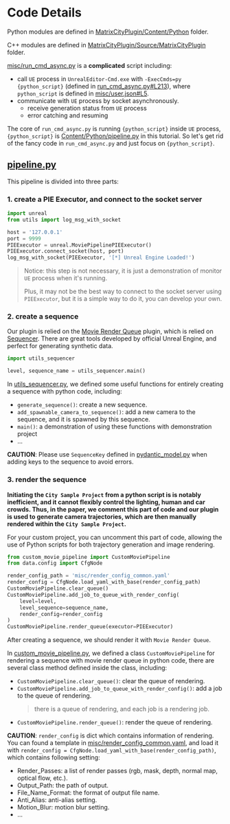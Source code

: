 # Code Details
Python modules are defined in [MatrixCityPlugin/Content/Python](MatrixCityPlugin/Content/Python/) folder.

C++ modules are defined in [MatrixCityPlugin/Source/MatrixCityPlugin](MatrixCityPlugin/Source/MatrixCityPlugin/) folder.

[misc/run_cmd_async.py](../misc/run_cmd_async.py) is a **complicated** script including:

- call `UE` process in `UnrealEditor-Cmd.exe` with `-ExecCmds=py {python_script}` 
(defined in [run_cmd_async.py#L213](../misc/run_cmd_async.py#L213)), where `python_script` is
defined in [misc/user.json#L5](../misc/user.json#L5).
- communicate with `UE` process by socket asynchronously.
    - receive generation status from `UE` process
    - error catching and resuming

The core of `run_cmd_async.py` is running `{python_script}` inside `UE` process, 
`{python_script}` is 
[Content/Python/pipeline.py](../Content/Python/pipeline.py) 
in this tutorial. So let's get rid of the fancy code in `run_cmd_async.py` and
just focus on `{python_script}`.

## [pipeline.py](../Content/Python/pipeline.py)

This pipeline is divided into three parts:

### 1. create a PIE Executor, and connect to the socket server

```python
import unreal
from utils import log_msg_with_socket

host = '127.0.0.1'
port = 9999
PIEExecutor = unreal.MoviePipelinePIEExecutor()
PIEExecutor.connect_socket(host, port)
log_msg_with_socket(PIEExecutor, '[*] Unreal Engine Loaded!')
```

> Notice: this step is not necessary, it is just a demonstration of
> monitor `UE` process when it's running.
>
> Plus, it may not be the best way to connect to the socket server using `PIEExecutor`,
> but it is a simple way to do it, you can develop your own.

### 2. create a sequence

Our plugin is relied on the [Movie Render Queue](https://docs.unrealengine.com/5.0/en-US/render-cinematics-in-unreal-engine/) plugin, which is relied on [Sequencer](https://docs.unrealengine.com/5.0/en-US/unreal-engine-sequencer-movie-tool-overview/). There are great tools developed by official Unreal Engine, and perfect for generating synthetic data.

```python
import utils_sequencer

level, sequence_name = utils_sequencer.main()
```

In [utils_sequencer.py](../Content/Python/utils_sequencer.py), we defined some useful functions for entirely creating a sequence with python code, including:

- `generate_sequence()`: create a new sequence.
- `add_spawnable_camera_to_sequence()`: add a new camera to the sequence, and it is spawned by this sequence.
- `main()`: a demonstration of using these functions with demonstration project
- ...

**CAUTION**: Please use `SequenceKey` defined in [pydantic_model.py](../Content/Python/pydantic_model.py) 
    when adding keys to the sequence to avoid errors.


### 3. render the sequence

**Initiating the `City Sample Project` from a python script is is notably inefficient, and it cannot flexibly control the lighting, human and car crowds. Thus, in the paper, we comment this part of code and our plugin is used to generate camera trajectories, which are then manually rendered within the `City Sample Project`.**
    
For your custom project, you can uncomment this part of code, allowing the use of Python scripts for both trajectory generation and image rendering.

```python
from custom_movie_pipeline import CustomMoviePipeline
from data.config import CfgNode

render_config_path = 'misc/render_config_common.yaml'
render_config = CfgNode.load_yaml_with_base(render_config_path)
CustomMoviePipeline.clear_queue()
CustomMoviePipeline.add_job_to_queue_with_render_config(
    level=level,
    level_sequence=sequence_name,
    render_config=render_config
)
CustomMoviePipeline.render_queue(executor=PIEExecutor)
```

After creating a sequence, we should render it with `Movie Render Queue`.

In [custom_movie_pipeline.py](../Content/Python/custom_movie_pipeline.py), we defined a class `CustomMoviePipeline` for rendering a sequence with movie render queue in python code, there are several class method defined inside the class, including:
- `CustomMoviePipeline.clear_queue()`: clear the queue of rendering.
- `CustomMoviePipeline.add_job_to_queue_with_render_config()`: add a job to the queue of rendering.
    > there is a queue of rendering, and each job is a rendering job.
- `CustomMoviePipeline.render_queue()`: render the queue of rendering.

**CAUTION**: `render_config` is dict which contains information of rendering.
You can found a template in [misc/render_config_common.yaml](../misc/render_config_common.yaml), 
and load it with `render_config = CfgNode.load_yaml_with_base(render_config_path)`,
which contains following setting:
- Render_Passes: a list of render passes (rgb, mask, depth, normal map, optical flow, etc.).
- Output_Path: the path of output.
- File_Name_Format: the format of output file name.
- Anti_Alias: anti-alias setting.
- Motion_Blur: motion blur setting.
- ...